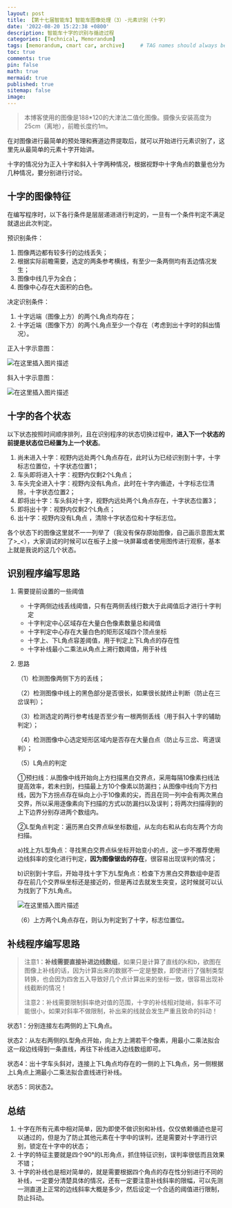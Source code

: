 ```yaml
---
layout: post
title: 【第十七届智能车】智能车图像处理（3）-元素识别（十字）
date: '2022-08-20 15:22:38 +0800'
description: 智能车十字的识别与循迹过程
categories: [Technical, Memorandum]
tags: [memorandum, cmart car, archive]     # TAG names should always be lowercase
toc: true
comments: true
pin: false
math: true
mermaid: true
published: true
sitemap: false
image: 
---
```

> 本博客使用的图像是188*120的大津法二值化图像。摄像头安装高度为25cm（离地），前瞻长度约1m。

在对图像进行最简单的预处理和赛道边界提取后，就可以开始进行元素识别了，这里先从最简单的元素十字开始讲。

十字的情况分为正入十字和斜入十字两种情况，根据视野中十字角点的数量也分为几种情况，要分别进行讨论。

## 十字的图像特征

在编写程序时，以下各行条件是层层递进进行判定的，一旦有一个条件判定不满足就退出此次判定。

预识别条件：

1. 图像两边都有较多行的边线丢失；
2. 根据实际前瞻需要，选定的两条参考横线，有至少一条两侧均有丢边情况发生；
3. 图像中线几乎为全白；
4. 图像中心存在大面积的白色。

决定识别条件：

1. 十字远端（图像上方）的两个L角点均存在；
2. 十字近端（图像下方）的两个L角点至少一个存在（考虑到出十字时的斜出情况）。

正入十字示意图：

![在这里插入图片描述](https://i-blog.csdnimg.cn/blog_migrate/a53baf4e93efc2c83eb5080b69b64f0e.png)


斜入十字示意图：

![在这里插入图片描述](https://i-blog.csdnimg.cn/blog_migrate/def08083bcfa7ff638711046736b061e.png)


## 十字的各个状态
以下状态按照时间顺序排列，且在识别程序的状态切换过程中，**进入下一个状态的前提是状态位已经置为上一个状态**。

1. 尚未进入十字：视野内远处两个L角点存在，此时认为已经识别到十字，十字标志位置位，十字状态位置1；
2. 车头即将进入十字：视野内仅剩2个L角点；
3. 车头完全进入十字：视野内没有L角点，此时在十字内循迹，十字标志位清除，十字状态位置2；
4. 即将出十字：车头斜对十字，视野内远处两个L角点存在，十字状态位置3；
5. 即将出十字：视野内仅剩2个L角点；
6. 出十字：视野内没有L角点 ，清除十字状态位和十字标志位。

各个状态下的图像这里就不一一列举了（我没有保存原始图像，自己画示意图太累了>_<），大家调试的时候可以在板子上接一块屏幕或者使用图传进行观察，基本上就是我说的这几个状态。

## 识别程序编写思路

1. 需要提前设置的一些阈值

   - 十字两侧边线丢线阈值，只有在两侧丢线行数大于此阈值后才进行十字判定
   - 十字判定中心区域存在大量白色像素数量总和阈值
   - 十字判定中心存在大量白色的矩形区域四个顶点坐标
   - 十字上、下L角点容差阈值，用于判定上下L角点的存在性
   - 十字补线最小二乘法从角点上溯行数阈值，用于补线

2. 思路

   （1）检测图像两侧下方的丢线；

   （2）检测图像中线上的黑色部分是否很长，如果很长就终止判断（防止在三岔误判）；

   （3）检测选定的两行参考线是否至少有一根两侧丢线（用于斜入十字的辅助判定）；

   （4）检测图像中心选定矩形区域内是否存在大量白点（防止与三岔、弯道误判）；

   （5）L角点的判定

   ①预扫线：从图像中线开始向上方扫描黑白交界点，采用每隔10像素扫线法提高效率，若未扫到，扫描最上方10个像素以防漏扫；从图像中线向下方扫线，因为下方拐点存在纵向上小于10像素的尖，而且在同一列中会有两次黑白交界，所以采用逐像素向下扫描的方式以防漏扫以及误判；将两次扫描得到的上下边界分别存进两个数组内。

   ②L型角点判定：遍历黑白交界点纵坐标数组，从左向右和从右向左两个方向扫描。

   a)找上方L型角点：寻找黑白交界点纵坐标开始变小的点，这一步不推荐使用边线斜率的变化进行判定，**因为图像锯齿的存在**，很容易出现误判的情况；

   b)识别到十字后，开始寻找十字下方L型角点：检查下方黑白交界数组中是否存在前几个交界纵坐标还是接近的，但是再过去就发生突变，这时候就可以认为找到了下方L角点。

   ![在这里插入图片描述](https://i-blog.csdnimg.cn/blog_migrate/fe9c6f90ce03ba8ec0229d36639abcff.png)


   （6）上方两个L角点存在，则认为判定到了十字，标志位置位。

## 补线程序编写思路

> 注意1：**补线需要直接补进边线数组**，如果只是计算了直线的k和b，欲图在图像上补线的话，因为计算出来的数据不一定是整数，即使进行了强制类型转换，也会因为四舍五入导致好几个点计算出来的坐标一致，很容易出现补线截断的情况！
>
> 注意2：补线需要限制斜率绝对值的范围，十字的补线相对陡峭，斜率不可能很小，如果对斜率不做限制，补出来的线就会发生严重且致命的抖动！

状态1：分别连接左右两侧的上下L角点。

状态2：从左右两侧的L型角点开始，向上方上溯若干个像素，用最小二乘法拟合这一段边线得到一条直线，再往下补线进入边线数组即可。

状态4：出十字车头斜对，连接上下L角点均存在的一侧的上下L角点，另一侧根据上L角点上溯最小二乘法拟合直线进行补线。

状态5：同状态2。

## 总结

1. 十字在所有元素中相对简单，因为即使不做识别和补线，仅仅依赖循迹也是可以通过的，但是为了防止其他元素在十字中的误判，还是需要对十字进行识别，锁定在十字中的状态；
2. 十字的特征主要就是四个90°的L形角点，抓住特征识别，误判率很低而且效果不错；
3. 十字的补线也是相对简单的，就是需要根据四个角点的存在性分别进行不同的补线，一定要分清楚具体的情况，还有一定要注意补线斜率的限幅，可以先测一测直道上正常的边线斜率大概是多少，然后设定一个合适的阈值进行限制，防止抖动。